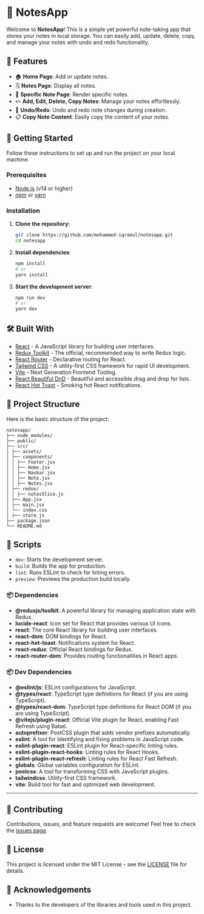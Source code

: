 # 📝 NotesApp

Welcome to **NotesApp**! This is a simple yet powerful note-taking app that stores your notes in local storage. You can easily add, update, delete, copy, and manage your notes with undo and redo functionality. 

## 🌟 Features

- 🏠 **Home Page**: Add or update notes.
- 🗒️ **Notes Page**: Display all notes.
- 📄 **Specific Note Page**: Render specific notes.
- ✏️ **Add, Edit, Delete, Copy Notes**: Manage your notes effortlessly.
- 🔄 **Undo/Redo**: Undo and redo note changes during creation.
- 📋 **Copy Note Content**: Easily copy the content of your notes.

## 🚀 Getting Started

Follow these instructions to set up and run the project on your local machine.

### Prerequisites

- [Node.js](https://nodejs.org/) (v14 or higher)
- [npm](https://www.npmjs.com/) or [yarn](https://yarnpkg.com/)

### Installation

1. **Clone the repository**:
    ```sh
    git clone https://github.com/mohammed-iqramul/notesapp.git
    cd notesapp
    ```

2. **Install dependencies**:
    ```sh
    npm install
    # or
    yarn install
    ```

3. **Start the development server**:
    ```sh
    npm run dev
    # or
    yarn dev
    ```

## 🛠️ Built With

- [React](https://reactjs.org/) - A JavaScript library for building user interfaces.
- [Redux Toolkit](https://redux-toolkit.js.org/) - The official, recommended way to write Redux logic.
- [React Router](https://reactrouter.com/) - Declarative routing for React.
- [Tailwind CSS](https://tailwindcss.com/) - A utility-first CSS framework for rapid UI development.
- [Vite](https://vitejs.dev/) - Next Generation Frontend Tooling.
- [React Beautiful DnD](https://github.com/atlassian/react-beautiful-dnd) - Beautiful and accessible drag and drop for lists.
- [React Hot Toast](https://react-hot-toast.com/) - Smoking hot React notifications.

## 📁 Project Structure

Here is the basic structure of the project:
```
notesapp/ 
├── node_modules/ 
├── public/ 
├── src/ 
│ ├── assets/ 
│ ├── components/ 
│ │ ├── Footer.jsx 
│ │ ├── Home.jsx 
│ │ ├── Navbar.jsx 
│ │ ├── Note.jsx 
│ │ ├── Notes.jsx 
│ ├── redux/ 
│ │ ├── notesSlice.js 
│ ├── App.jsx 
│ ├── main.jsx 
│ └── index.css 
│ ├── store.js 
├── package.json 
└── README.md
```

## 📜 Scripts

- `dev`: Starts the development server.
- `build`: Builds the app for production.
- `lint`: Runs ESLint to check for linting errors.
- `preview`: Previews the production build locally.

### 📦 Dependencies
- **@reduxjs/toolkit**: A powerful library for managing application state with Redux.
- **lucide-react**: Icon set for React that provides various UI icons.
- **react**: The core React library for building user interfaces.
- **react-dom**: DOM bindings for React.
- **react-hot-toast**: Notifications system for React.
- **react-redux**: Official React bindings for Redux.
- **react-router-dom**: Provides routing functionalities in React apps.

### 📦 Dev Dependencies
- **@eslint/js**: ESLint configurations for JavaScript.
- **@types/react**: TypeScript type definitions for React (if you are using TypeScript).
- **@types/react-dom**: TypeScript type definitions for React DOM (if you are using TypeScript).
- **@vitejs/plugin-react**: Official Vite plugin for React, enabling Fast Refresh using Babel.
- **autoprefixer**: PostCSS plugin that adds vendor prefixes automatically.
- **eslint**: A tool for identifying and fixing problems in JavaScript code.
- **eslint-plugin-react**: ESLint plugin for React-specific linting rules.
- **eslint-plugin-react-hooks**: Linting rules for React Hooks.
- **eslint-plugin-react-refresh**: Linting rules for React Fast Refresh.
- **globals**: Global variables configuration for ESLint.
- **postcss**: A tool for transforming CSS with JavaScript plugins.
- **tailwindcss**: Utility-first CSS framework.
- **vite**: Build tool for fast and optimized web development.

---

## 🤝 Contributing

Contributions, issues, and feature requests are welcome! Feel free to check the [issues page](https://github.com/yourusername/notesapp/issues).

## 📄 License

This project is licensed under the MIT License - see the [LICENSE](LICENSE) file for details.

## 👏 Acknowledgements

- Thanks to the developers of the libraries and tools used in this project.
